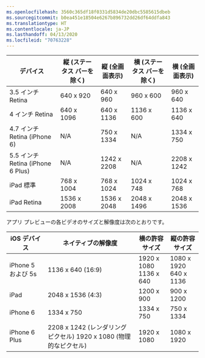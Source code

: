 ```yaml
---
ms.openlocfilehash: 3560c365df18f0331d5834de20dbc5585615dbeb
ms.sourcegitcommit: b0ea451e18504e6267b896732dd26df64ddfa843
ms.translationtype: HT
ms.contentlocale: ja-JP
ms.lasthandoff: 04/13/2020
ms.locfileid: "70763228"
---
```

|デバイス|縦 (ステータス バーを除く)|縦 (全画面表示)|横 (ステータス バーを除く)|横 (全画面表示)|
|---|---|---|---|---|
|3.5 インチ Retina|640 x 920|640 x 960|960 x 600|960 x 640|
|4 インチ Retina|640 x 1096|640 x 1136|1136 x 600|1136 x 640|
|4.7 インチ Retina (iPhone 6)|N/A|750 x 1334|N/A|1334 x 750|
|5.5 インチ Retina (iPhone 6 Plus)|N/A|1242 x 2208|N/A|2208 x 1242|
|iPad 標準|768 x 1004|768 x 1024|1024 x 748|1024 x 768|
|iPad Retina|1536 x 2008|1536 x 2048|2048 x 1496|2048 x 1536|

アプリ プレビューの各ビデオのサイズと解像度は次のとおりです。

|iOS デバイス|ネイティブの解像度|横の許容サイズ|縦の許容サイズ|
|---|---|---|---|
|iPhone 5 および 5s|1136 x 640 (16:9)|1920 x 1080<br />1136 x 640|1080 x 1920<br />640 x 1136|
|iPad|2048 x 1536 (4:3)|1200 x 900|900 x 1200|
|iPhone 6|1334 x 750|1334 x 750|750 x 1334|
|iPhone 6 Plus|2208 x 1242 (レンダリング ピクセル) 1920 x 1080 (物理的なピクセル)|1920 x 1080|1080 x 1920|
